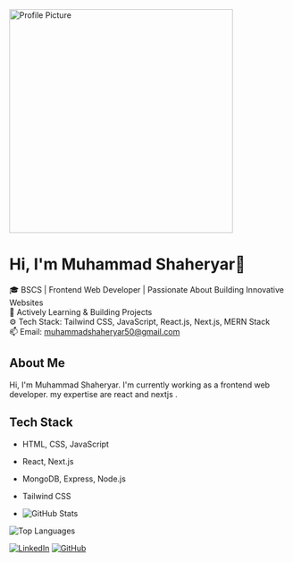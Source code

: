 <img src="https://camo.githubusercontent.com/018efa30f93ed202a5356744ad59b7f4b446bf50d2ea637948f870266170103f/68747470733a2f2f7374617469632e7769787374617469632e636f6d2f6d656469612f6233313361395f38396562656330633566333834633635613935353166306331656331386361397e6d76322e676966" alt="Profile Picture" width="400"/>

# Hi, I'm Muhammad Shaheryar👋

🎓 BSCS | Frontend Web Developer | Passionate About Building Innovative Websites  
🌱 Actively Learning & Building Projects  
⚙️ Tech Stack: Tailwind CSS, JavaScript, React.js, Next.js, MERN Stack  
📫 Email: muhammadshaheryar50@gmail.com 

## About Me  
Hi, I'm Muhammad Shaheryar. I'm currently working as a frontend web developer. my expertise are react and nextjs .

## Tech Stack
- HTML, CSS, JavaScript  
- React, Next.js  
- MongoDB, Express, Node.js  
- Tailwind CSS

- ![GitHub Stats](https://github-readme-stats.vercel.app/api?username=YourUsername&show_icons=true)

![Top Languages](https://github-readme-stats.vercel.app/api/top-langs/?username=YourUsername&layout=compact)


[![LinkedIn](https://img.shields.io/badge/-LinkedIn-blue)](https://www.linkedin.com/in/themuhammadshaheryar)
[![GitHub](https://img.shields.io/badge/-GitHub-black)](https://github.com/muhammad-shehryar)



